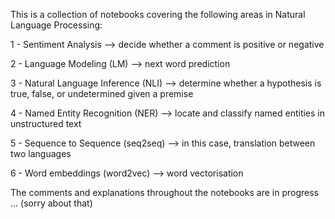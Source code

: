 This is a collection of notebooks covering the following areas in Natural Language Processing:

1 - Sentiment Analysis --> decide whether a comment is positive or negative

2 - Language Modeling (LM) --> next word prediction

3 - Natural Language Inference (NLI) --> determine whether a hypothesis is true, false, or undetermined given a premise

4 - Named Entity Recognition (NER) --> locate and classify named entities in unstructured text 

5 - Sequence to Sequence (seq2seq) --> in this case, translation between two languages

6 - Word embeddings (word2vec) --> word vectorisation

The comments and explanations throughout the notebooks are in progress ... (sorry about that)


